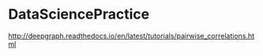 # DataSciencePractice

http://deepgraph.readthedocs.io/en/latest/tutorials/pairwise_correlations.html
